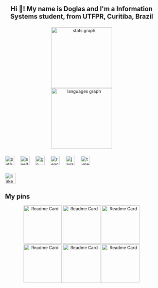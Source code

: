 <h2 align="center">Hi 👋! My name is Doglas and I'm a Information Systems student, from UTFPR, Curitiba, Brazil</h2>

###

<div align="center">
  <img src="https://github-readme-stats.vercel.app/api?username=DoglasRocha&show_icons=true&theme=dark" height="200" alt="stats graph"  />
  <br>
  <img src="https://github-readme-stats.vercel.app/api/top-langs/?username=DoglasRocha&theme=dark&hide=Jupyter%20Notebook&langs_count=8&layout=compact" height="200" alt="languages graph"  />
</div>

###

<div align="left">
  <img src="https://cdn.jsdelivr.net/gh/devicons/devicon/icons/python/python-original.svg" height="30" alt="python logo"  />
  <img width="12" />
  <img src="https://cdn.jsdelivr.net/gh/devicons/devicon/icons/svelte/svelte-original.svg" height="30" alt="svelte logo"  />
  <img width="12" />
  <img src="https://cdn.jsdelivr.net/gh/devicons/devicon/icons/go/go-original.svg" height="30" alt="go logo"  />
  <img width="12" />
  <img src="https://cdn.jsdelivr.net/gh/devicons/devicon/icons/react/react-original.svg" height="30" alt="react logo"  />
  <img width="12" />
  <img src="https://cdn.jsdelivr.net/gh/devicons/devicon/icons/javascript/javascript-original.svg" height="30" alt="javascript logo"  />
  <img width="12" />
  <img src="https://cdn.jsdelivr.net/gh/devicons/devicon/icons/typescript/typescript-original.svg" height="30" alt="typescript logo"  />
</div>

###

<div align="left">
  <a href="https://www.linkedin.com/in/doglas-rocha/" target="_blank">
    <img src="https://img.shields.io/static/v1?message=LinkedIn&logo=linkedin&label=&color=0077B5&logoColor=white&labelColor=&style=for-the-badge" height="35" alt="linkedin logo"  />
  </a>
</div>

###

<!--# Hello! 👋

👨‍🎓 - I am Doglas, I am studying Information Systems at UTFPR!

* I know the basics of various languages, like Python, JavaScript, C, Go, C#, but my main goal is to learn about AI.

* But I like BackEnd development a lot!

* I built a game called World War 1.5, an obvious war game. It is very simple, looks like an arcade,
but I loved to develop it!

You can find me here: <a href="https://www.linkedin.com/in/doglas-rocha/" target="_blank">LinkedIn</a>

## My GitHub Stats

[![Doglas GitHub stats](https://github-readme-stats.vercel.app/api?username=DoglasRocha&show_icons=true&theme=dark)](https://github.com/DoglasRocha)
[![Doglas Most Used Languages](https://github-readme-stats.vercel.app/api/top-langs/?username=DoglasRocha&theme=dark&hide=Jupyter%20Notebook&langs_count=8&layout=compact)](https://github.com/DoglasRocha)
-->
  
## My pins
<div align="center">
  
  <a href="https://github.com/DoglasRocha/biblioteca-a23">
    <img height="125" src="https://github-readme-stats.vercel.app/api/pin/?username=DoglasRocha&amp;repo=biblioteca-a23&amp;theme=dark" alt="Readme Card">
  </a>
  <a href="https://github.com/DoglasRocha/WW_1.5_game">
    <img height="125" src="https://github-readme-stats.vercel.app/api/pin/?username=DoglasRocha&amp;repo=WW_1.5_game&amp;theme=dark" alt="Readme Card">
  </a>
  <a href="https://github.com/DoglasRocha/jogo-tecnicas-programacao">
    <img height="125" src="https://github-readme-stats.vercel.app/api/pin/?username=DoglasRocha&amp;repo=jogo-tecnicas-programacao&amp;theme=dark" alt="Readme Card">
  </a>
  <a href="https://github.com/DoglasRocha/indicadores-dominancia-f1">
    <img height="125" src="https://github-readme-stats.vercel.app/api/pin/?username=DoglasRocha&amp;repo=indicadores-dominancia-f1&amp;theme=dark" alt="Readme Card">
  </a>
  <a href="https://github.com/DoglasRocha/f1-data-explorer">
    <img height="125" src="https://github-readme-stats.vercel.app/api/pin/?username=DoglasRocha&amp;repo=f1-data-explorer&amp;theme=dark" alt="Readme Card">
  </a>
  <a href="https://github.com/DoglasRocha/corrigidor-enem">
    <img height="125" src="https://github-readme-stats.vercel.app/api/pin/?username=DoglasRocha&amp;repo=corrigidor-enem&amp;theme=dark" alt="Readme Card">
  </a>

</div>

<!--
**DoglasRocha/DoglasRocha** is a ✨ _special_ ✨ repository because its `README.md` (this file) appears on your GitHub profile.

Here are some ideas to get you started:

- 🔭 I’m currently working on ...
- 🌱 I’m currently learning ...
- 👯 I’m looking to collaborate on ...
- 🤔 I’m looking for help with ...
- 💬 Ask me about ...
- 📫 How to reach me: ...
- 😄 Pronouns: ...
- ⚡ Fun fact: ...
-->
